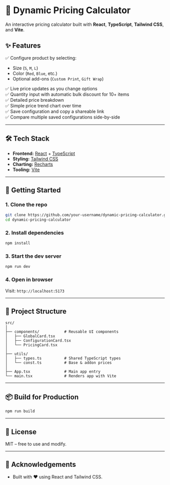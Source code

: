 # 🧮 Dynamic Pricing Calculator

An interactive pricing calculator built with **React**, **TypeScript**, **Tailwind CSS**, and **Vite**.

## ✨ Features

✅ Configure product by selecting:

- Size (`S`, `M`, `L`)
- Color (`Red`, `Blue`, etc.)
- Optional add-ons (`Custom Print`, `Gift Wrap`)

✅ Live price updates as you change options  
✅ Quantity input with automatic bulk discount for 10+ items  
✅ Detailed price breakdown  
✅ Simple price trend chart over time  
✅ Save configuration and copy a shareable link  
✅ Compare multiple saved configurations side-by-side

---

## 🛠 Tech Stack

- **Frontend:** [React](https://react.dev/) + [TypeScript](https://www.typescriptlang.org/)
- **Styling:** [Tailwind CSS](https://tailwindcss.com/)
- **Charting:** [Recharts](https://recharts.org/)
- **Tooling:** [Vite](https://vitejs.dev/)

---

## 🚀 Getting Started

### 1. Clone the repo

```bash
git clone https://github.com/your-username/dynamic-pricing-calculator.git
cd dynamic-pricing-calculator
```

### 2. Install dependencies

```bash
npm install
```

### 3. Start the dev server

```bash
npm run dev
```

### 4. Open in browser

Visit: `http://localhost:5173`

---

## 🧱 Project Structure

```
src/
│
├── components/           # Reusable UI components
│   ├── GlobalCard.tsx
│   ├── ConfigurationCard.tsx
│   └── PricingCard.tsx
│
├── utils/
│   ├── types.ts          # Shared TypeScript types
│   └── const.ts          # Base & addon prices
│
├── App.tsx               # Main app entry
└── main.tsx              # Renders app with Vite
```

---

## 📦 Build for Production

```bash
npm run build
```

---

## 📄 License

MIT – free to use and modify.

---

## 🙌 Acknowledgements

- Built with ❤️ using React and Tailwind CSS.
